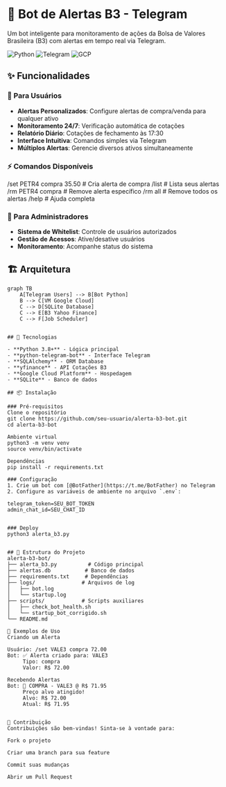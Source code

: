 # 🤖 Bot de Alertas B3 - Telegram

Um bot inteligente para monitoramento de ações da Bolsa de Valores Brasileira (B3) com alertas em tempo real via Telegram.

![Python](https://img.shields.io/badge/Python-3.8+-blue.svg)
![Telegram](https://img.shields.io/badge/Telegram-Bot-blue.svg)
![GCP](https://img.shields.io/badge/Google%20Cloud-Platform-orange.svg)

## ✨ Funcionalidades

### 🎯 Para Usuários
- **Alertas Personalizados**: Configure alertas de compra/venda para qualquer ativo
- **Monitoramento 24/7**: Verificação automática de cotações
- **Relatório Diário**: Cotações de fechamento às 17:30
- **Interface Intuitiva**: Comandos simples via Telegram
- **Múltiplos Alertas**: Gerencie diversos ativos simultaneamente

### ⚡ Comandos Disponíveis

/set PETR4 compra 35.50 # Cria alerta de compra
/list # Lista seus alertas
/rm PETR4 compra # Remove alerta específico
/rm all # Remove todos os alertas
/help # Ajuda completa



### 👑 Para Administradores
- **Sistema de Whitelist**: Controle de usuários autorizados
- **Gestão de Acessos**: Ative/desative usuários
- **Monitoramento**: Acompanhe status do sistema

## 🏗️ Arquitetura

```mermaid
graph TB
    A[Telegram Users] --> B[Bot Python]
    B --> C[VM Google Cloud]
    C --> D[SQLite Database]
    C --> E[B3 Yahoo Finance]
    C --> F[Job Scheduler]


## 🚀 Tecnologias

- **Python 3.8+** - Lógica principal
- **python-telegram-bot** - Interface Telegram
- **SQLAlchemy** - ORM Database
- **yfinance** - API Cotações B3
- **Google Cloud Platform** - Hospedagem
- **SQLite** - Banco de dados

## 📦 Instalação

### Pré-requisitos
Clone o repositório
git clone https://github.com/seu-usuario/alerta-b3-bot.git
cd alerta-b3-bot

Ambiente virtual
python3 -m venv venv
source venv/bin/activate

Dependências
pip install -r requirements.txt

### Configuração
1. Crie um bot com [@BotFather](https://t.me/BotFather) no Telegram
2. Configure as variáveis de ambiente no arquivo `.env`:

telegram_token=SEU_BOT_TOKEN
admin_chat_id=SEU_CHAT_ID


### Deploy
python3 alerta_b3.py


## 🔧 Estrutura do Projeto
alerta-b3-bot/
├── alerta_b3.py          # Código principal
├── alertas.db           # Banco de dados
├── requirements.txt     # Dependências
├── logs/               # Arquivos de log
│   ├── bot.log
│   └── startup.log
├── scripts/            # Scripts auxiliares
│   ├── check_bot_health.sh
│   └── startup_bot_corrigido.sh
└── README.md

🎯 Exemplos de Uso
Criando um Alerta

Usuário: /set VALE3 compra 72.00
Bot: ✅ Alerta criado para: VALE3
     Tipo: compra  
     Valor: R$ 72.00

Recebendo Alertas
Bot: 🚨 COMPRA - VALE3 @ R$ 71.95
     Preço alvo atingido!
     Alvo: R$ 72.00 
     Atual: R$ 71.95


🤝 Contribuição
Contribuições são bem-vindas! Sinta-se à vontade para:

Fork o projeto

Criar uma branch para sua feature

Commit suas mudanças

Abrir um Pull Request          